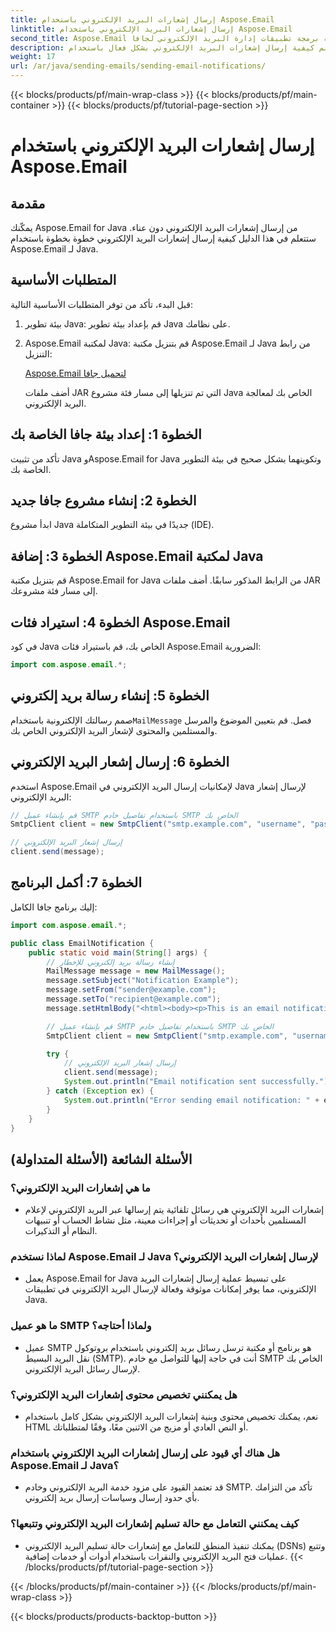 ```yaml
---
title: إرسال إشعارات البريد الإلكتروني باستخدام Aspose.Email
linktitle: إرسال إشعارات البريد الإلكتروني باستخدام Aspose.Email
second_title: Aspose.Email واجهة برمجة تطبيقات إدارة البريد الإلكتروني لجافا
description: تعلم كيفية إرسال إشعارات البريد الإلكتروني بشكل فعال باستخدام Aspose.Email لـ Java. دليل شامل يحتوي على أمثلة التعليمات البرمجية والأسئلة الشائعة للتواصل السلس.
weight: 17
url: /ar/java/sending-emails/sending-email-notifications/
---
```


{{< blocks/products/pf/main-wrap-class >}}
{{< blocks/products/pf/main-container >}}
{{< blocks/products/pf/tutorial-page-section >}}

# إرسال إشعارات البريد الإلكتروني باستخدام Aspose.Email


## مقدمة

يمكّنك Aspose.Email for Java من إرسال إشعارات البريد الإلكتروني دون عناء. ستتعلم في هذا الدليل كيفية إرسال إشعارات البريد الإلكتروني خطوة بخطوة باستخدام Aspose.Email لـ Java.

## المتطلبات الأساسية

قبل البدء، تأكد من توفر المتطلبات الأساسية التالية:

1. بيئة تطوير Java: قم بإعداد بيئة تطوير Java على نظامك.

2. Aspose.Email لمكتبة Java: قم بتنزيل مكتبة Aspose.Email لـ Java من رابط التنزيل:

   [Aspose.Email لتحميل جافا](https://releases.aspose.com/email/java/)

   أضف ملفات JAR التي تم تنزيلها إلى مسار فئة مشروع Java الخاص بك لمعالجة البريد الإلكتروني.

## الخطوة 1: إعداد بيئة جافا الخاصة بك

تأكد من تثبيت Java وAspose.Email for Java وتكوينهما بشكل صحيح في بيئة التطوير الخاصة بك.

## الخطوة 2: إنشاء مشروع جافا جديد

ابدأ مشروع Java جديدًا في بيئة التطوير المتكاملة (IDE).

## الخطوة 3: إضافة Aspose.Email لمكتبة Java

قم بتنزيل مكتبة Aspose.Email for Java من الرابط المذكور سابقًا. أضف ملفات JAR إلى مسار فئة مشروعك.

## الخطوة 4: استيراد فئات Aspose.Email

في كود Java الخاص بك، قم باستيراد فئات Aspose.Email الضرورية:

```java
import com.aspose.email.*;
```

## الخطوة 5: إنشاء رسالة بريد إلكتروني

صمم رسالتك الإلكترونية باستخدام`MailMessage` فصل. قم بتعيين الموضوع والمرسل والمستلمين والمحتوى لإشعار البريد الإلكتروني الخاص بك.

## الخطوة 6: إرسال إشعار البريد الإلكتروني

استخدم Aspose.Email لإمكانيات إرسال البريد الإلكتروني في Java لإرسال إشعار البريد الإلكتروني:

```java
// قم بإنشاء عميل SMTP باستخدام تفاصيل خادم SMTP الخاص بك
SmtpClient client = new SmtpClient("smtp.example.com", "username", "password");

// إرسال إشعار البريد الإلكتروني
client.send(message);
```

## الخطوة 7: أكمل البرنامج

إليك برنامج جافا الكامل:

```java
import com.aspose.email.*;

public class EmailNotification {
    public static void main(String[] args) {
        // إنشاء رسالة بريد إلكتروني للإخطار
        MailMessage message = new MailMessage();
        message.setSubject("Notification Example");
        message.setFrom("sender@example.com");
        message.setTo("recipient@example.com");
        message.setHtmlBody("<html><body><p>This is an email notification.</p></body></html>");

        // قم بإنشاء عميل SMTP باستخدام تفاصيل خادم SMTP الخاص بك
        SmtpClient client = new SmtpClient("smtp.example.com", "username", "password");

        try {
            // إرسال إشعار البريد الإلكتروني
            client.send(message);
            System.out.println("Email notification sent successfully.");
        } catch (Exception ex) {
            System.out.println("Error sending email notification: " + ex.getMessage());
        }
    }
}
```

## الأسئلة الشائعة (الأسئلة المتداولة)

### ما هي إشعارات البريد الإلكتروني؟
   - إشعارات البريد الإلكتروني هي رسائل تلقائية يتم إرسالها عبر البريد الإلكتروني لإعلام المستلمين بأحداث أو تحديثات أو إجراءات معينة، مثل نشاط الحساب أو تنبيهات النظام أو التذكيرات.

### لماذا نستخدم Aspose.Email لـ Java لإرسال إشعارات البريد الإلكتروني؟
   - يعمل Aspose.Email for Java على تبسيط عملية إرسال إشعارات البريد الإلكتروني، مما يوفر إمكانات موثوقة وفعالة لإرسال البريد الإلكتروني في تطبيقات Java.

### ما هو عميل SMTP ولماذا أحتاجه؟
   - عميل SMTP هو برنامج أو مكتبة ترسل رسائل بريد إلكتروني باستخدام بروتوكول نقل البريد البسيط (SMTP). أنت في حاجة إليها للتواصل مع خادم SMTP الخاص بك لإرسال رسائل البريد الإلكتروني.

### هل يمكنني تخصيص محتوى إشعارات البريد الإلكتروني؟
   - نعم، يمكنك تخصيص محتوى وبنية إشعارات البريد الإلكتروني بشكل كامل باستخدام HTML أو النص العادي أو مزيج من الاثنين معًا، وفقًا لمتطلباتك.

### هل هناك أي قيود على إرسال إشعارات البريد الإلكتروني باستخدام Aspose.Email لـ Java؟
   - قد تعتمد القيود على مزود خدمة البريد الإلكتروني وخادم SMTP. تأكد من التزامك بأي حدود إرسال وسياسات إرسال بريد إلكتروني.

### كيف يمكنني التعامل مع حالة تسليم إشعارات البريد الإلكتروني وتتبعها؟
   - يمكنك تنفيذ المنطق للتعامل مع إشعارات حالة تسليم البريد الإلكتروني (DSNs) وتتبع عمليات فتح البريد الإلكتروني والنقرات باستخدام أدوات أو خدمات إضافية.
{{< /blocks/products/pf/tutorial-page-section >}}

{{< /blocks/products/pf/main-container >}}
{{< /blocks/products/pf/main-wrap-class >}}

{{< blocks/products/products-backtop-button >}}
